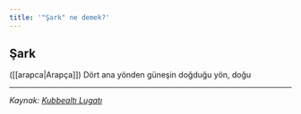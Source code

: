 ```yaml
---
title: '"Şark" ne demek?'
---
```


## Şark
([[arapca|Arapça]]) Dört ana yönden güneşin doğduğu yön, doğu

---
*Kaynak: [Kubbealtı Lugatı](https://www.lugatim.com/s/Şark)*